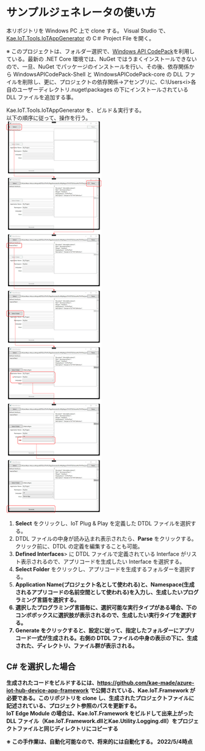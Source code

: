 # サンプルジェネレータの使い方  
本リポジトリを Windows PC 上で clone する。
Visual Studio で、[Kae.IoT.Tools.IoTAppGenerator](./Kae.IoT.Tools.IoTAppGenerator) の C＃ Project File を開く。  

※ このプロジェクトは、フォルダー選択で、[Windows API CodePack](https://www.nuget.org/packages/WindowsAPICodePack-Shell/)を利用している。最新の .NET Core 環境では、NuGet ではうまくインストールできないので、一旦、NuGet でパッケージのインストールを行い、その後、依存関係から WindowsAPICodePack-Shell と WindowsAPICodePack-core の DLL ファイルを削除し、更に、プロジェクトの依存関係→アセンブリに、C:\Users\<i>各自のユーザーディレクトリ</i>\.nuget\packages の下にインストールされている DLL ファイルを追加する事。  

Kae.IoT.Tools.IoTAppGenerator を、ビルド＆実行する。  
以下の順序に従って、操作を行う。  
![how-to](./images/how-to-use-sample-generator.svg)

1. <b>Select</b> をクリックし、IoT Plug & Play を定義した DTDL ファイルを選択する。
1. DTDL ファイルの中身が読み込まれ表示されたら、<b>Parse</b> をクリックする。クリック前に、DTDL の定義を編集することも可能。
1. <b>Defined Interfaces</b>> に DTDL ファイルで定義されている Interface がリスト表示されるので、アプリコードを生成したい Interface を選択する。
1. <b>Select Folder</b> をクリックし、アプリコードを生成するフォルダーを選択する。
1. <b>Application Name<b>(プロジェクト名として使われる)と、<b>Namespace</b>(生成されるアプリコードの名前空間として使われる)を入力し、生成したいプログラミング言語を選択する。
1. 選択したプログラミング言語毎に、選択可能な実行タイプがある場合、下のコンボボックスに選択肢が表示されるので、生成したい実行タイプを選択する。
1. <b>Generate</b> をクリックすると、設定に従って、指定したフォルダーにアプリコード一式が生成される。右側の DTDL ファイルの中身の表示の下に、生成された、ディレクトリ、ファイル群が表示される。


## C# を選択した場合  
生成されたコードをビルドするには、https://github.com/kae-made/azure-iot-hub-device-app-framework で公開されている、Kae.IoT.Framework が必要である。このリポジトリを clone し、生成されたプロジェクトファイルに記述されている、プロジェクト参照のパスを更新する。  
IoT Edge Module の場合は、Kae.IoT.Framework をビルドして出来上がった DLL ファイル（Kae.IoT.Framework.dllとKae.Utility.Logging.dll）をプロジェクトファイルと同じディレクトリにコピーする  

※ この手作業は、自動化可能なので、将来的には自動化する。 2022/5/4時点

